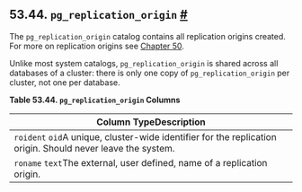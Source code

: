 ## 53.44. `pg_replication_origin` [#](#CATALOG-PG-REPLICATION-ORIGIN)

The `pg_replication_origin` catalog contains all replication origins created. For more on replication origins see [Chapter 50](replication-origins "Chapter 50. Replication Progress Tracking").

Unlike most system catalogs, `pg_replication_origin` is shared across all databases of a cluster: there is only one copy of `pg_replication_origin` per cluster, not one per database.

**Table 53.44. `pg_replication_origin` Columns**

| Column TypeDescription                                                                                      |
| ----------------------------------------------------------------------------------------------------------- |
| `roident` `oid`A unique, cluster-wide identifier for the replication origin. Should never leave the system. |
| `roname` `text`The external, user defined, name of a replication origin.                                    |